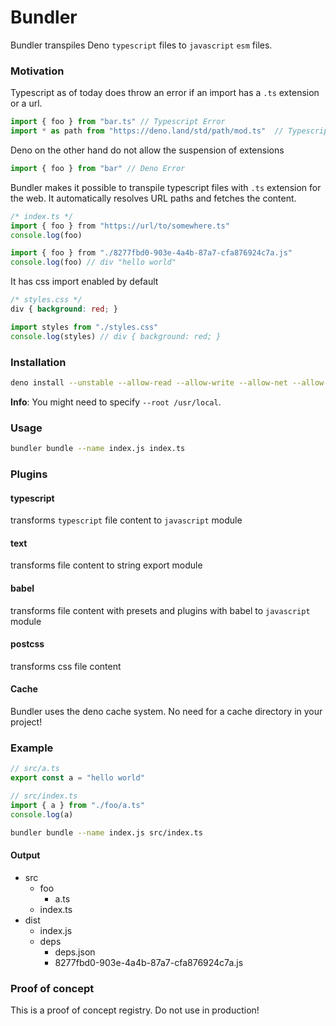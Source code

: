 # Bundler
Bundler transpiles Deno ```typescript``` files to ```javascript``` ```esm``` files.

### Motivation
Typescript as of today does throw an error if an import has a ```.ts``` extension or a url.
```ts
import { foo } from "bar.ts" // Typescript Error
import * as path from "https://deno.land/std/path/mod.ts"  // Typescript Error
```

Deno on the other hand do not allow the suspension of extensions
```ts
import { foo } from "bar" // Deno Error
```

Bundler makes it possible to transpile typescript files with ```.ts``` extension for the web.
It automatically resolves URL paths and fetches the content.
  ```ts
/* index.ts */
import { foo } from "https://url/to/somewhere.ts"
console.log(foo)
```
```js
import { foo } from "./8277fbd0-903e-4a4b-87a7-cfa876924c7a.js"
console.log(foo) // div "hello world"
```
It has css import enabled by default
```css
/* styles.css */
div { background: red; }
```
```js
import styles from "./styles.css"
console.log(styles) // div { background: red; }
```

### Installation
```sh
deno install --unstable --allow-read --allow-write --allow-net --allow-env --name bundler cli.ts
```
**Info**: You might need to specify ```--root /usr/local```.
### Usage
```sh
bundler bundle --name index.js index.ts
```

### Plugins
#### typescript
  transforms ```typescript``` file content to ```javascript``` module
#### text
  transforms file content to string export module
#### babel
  transforms file content with presets and plugins with babel to ```javascript``` module
#### postcss
  transforms css file content

#### Cache
Bundler uses the deno cache system. No need for a cache directory in your project!

### Example
```ts
// src/a.ts
export const a = "hello world"
```
```ts
// src/index.ts
import { a } from "./foo/a.ts"
console.log(a)
```
```sh
bundler bundle --name index.js src/index.ts
```
#### Output
- src
  - foo
    - a.ts
  - index.ts
- dist
  - index.js
  - deps
    - deps.json
    - 8277fbd0-903e-4a4b-87a7-cfa876924c7a.js

### Proof of concept
This is a proof of concept registry. Do not use in production!